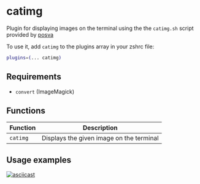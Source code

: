 # catimg

Plugin for displaying images on the terminal using the the `catimg.sh` script provided by [posva](https://github.com/posva/catimg)

To use it, add `catimg` to the plugins array in your zshrc file:

```zsh
plugins=(... catimg)
```

## Requirements

- `convert` (ImageMagick)

## Functions

| Function | Description                              |
|----------|------------------------------------------|
| `catimg` | Displays the given image on the terminal |

## Usage examples

[![asciicast](https://asciinema.org/a/204702.png)](https://asciinema.org/a/204702)
